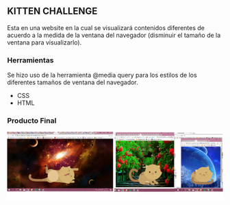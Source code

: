 ## KITTEN CHALLENGE
Esta en una website en la cual se visualizará contenidos diferentes de acuerdo a la medida de la ventana del navegador (disminuir el tamaño de la ventana para visualizarlo).


### Herramientas  
Se hizo uso de la herramienta @media query para los estilos de los diferentes tamaños de ventana del navegador.

- CSS
- HTML

### Producto Final
![Responsive-Desktop](assets/img/screen.png)
